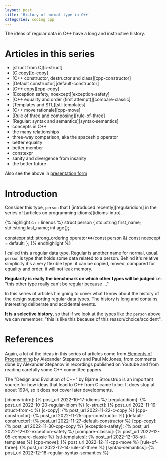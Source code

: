 ```yaml
---
layout: post
title: 'History of normal type in C++'
categories: coding cpp
---
```


The ideas of regular data in C++ have a long and instructive history.

# Articles in this series

- [struct from C][c-struct]
- [C copy][c-copy]
- [C++ constructor, destructor and class][cpp-constructor]
- [Default constructor][default-constructor]
- [C++ copy][cpp-copy]
- [Exception safety, noexcept][exception-safety]
- [C++ equality and order (first attempt)][compare-classic]
- [Templates and STL][stl-templates]
- [C++ move rationale][cpp-move]
- [Rule of three and composing][rule-of-three]
- [Regular: syntax and semantics][syntax-semantics]
- concepts in C++
- the many relationships
- three-way comparison, aka the spaceship operator
- better equality
- better member
- constexpr
- sanity and divergence from insanity
- the better future

Also see the above in [presentation form][presentation]


# Introduction

Consider this type, `person` that I [introduced recently][regularidiom] in the
series of [articles on programming idioms][idioms-intro].

{% highlight c++ linenos %}
struct person
{
  std::string first_name;
  std::string last_name;
  int age{};

  constexpr std::strong_ordering
    operator<=>(const person &) const noexcept = default;
};
{% endhighlight %}

I called this a regular data type. Regular is another name for normal, usual.
`person` is type that holds some data related to a person. Behind it's relative
simplicity it's a very flexible type: it can be copied, moved, compared for
equality and order, it will not leak memory.

**Regularity is really the benchmark on which other types will be judged** i.e.
"this other type really can't be regular because ..."

In this series of articles I'm going to cover what I know about the history of
the design supporting regular data types. The history is long and contains
interesting deliberate and accidental events.

**It is a selective history**, so that if we look at the types like the
`person` above we can remember: "this is like this because of this
reason/choice/accident".


# References

Again, a lot of the ideas in this series of articles come from [Elements of
Programming][eop] by Alexander Stepanov and Paul McJones, from comments done by
Alexander Stepanov in recordings published on Youtube and from reading
carefully some C++ committee papers.

The "Design and Evolution of C++" by Bjarne Stroustrup is an important source
for how ideas that lead to C++ from C came to be. It does stop at about 1994,
so it does not cover later developments.


[eop]:                 http://elementsofprogramming.com/
[presentation]:        /presentations/2022-11-16-regular-history.html
[idioms-intro]:        {% post_url 2022-10-17-idioms %}
[regularidiom]:        {% post_url 2022-10-20-regular-idiom %}
[c-struct]:            {% post_url 2022-11-19-struct-from-c %}
[c-copy]:              {% post_url 2022-11-22-c-copy %}
[cpp-constructor]:     {% post_url 2022-11-25-cpp-constructor %}
[default-constructor]: {% post_url 2022-11-27-default-constructor %}
[cpp-copy]:            {% post_url 2022-11-30-cpp-copy %}
[exception-safety]:    {% post_url 2022-12-02-exception-safety %}
[compare-classic]:     {% post_url 2022-12-05-compare-classic %}
[stl-templates]:       {% post_url 2022-12-08-stl-templates %}
[cpp-move]:            {% post_url 2022-12-11-cpp-move %}
[rule-of-three]:       {% post_url 2022-12-14-rule-of-three %}
[syntax-semantics]:    {% post_url 2022-12-18-regular-syntax-semantics %}
